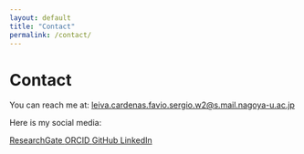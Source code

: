 ```yaml
---
layout: default
title: "Contact"
permalink: /contact/
---
```


# Contact

You can reach me at: leiva.cardenas.favio.sergio.w2@s.mail.nagoya-u.ac.jp

Here is my social media:

<div class="contact-icons">
  <a href="https://www.researchgate.net/profile/Favio-Leiva/research" target="_blank">
    <i class="fab fa-researchgate"></i> ResearchGate
  </a>
  <a href="https://orcid.org/0000-0001-9315-3097" target="_blank">
    <i class="fab fa-orcid"></i> ORCID
  </a>
  <a href="https://github.com/Favioleiva" target="_blank">
    <i class="fab fa-github"></i> GitHub
  </a>
  <a href="https://www.linkedin.com/in/favioleivacardenas/" target="_blank">
    <i class="fab fa-linkedin"></i> LinkedIn
  </a>
</div>
